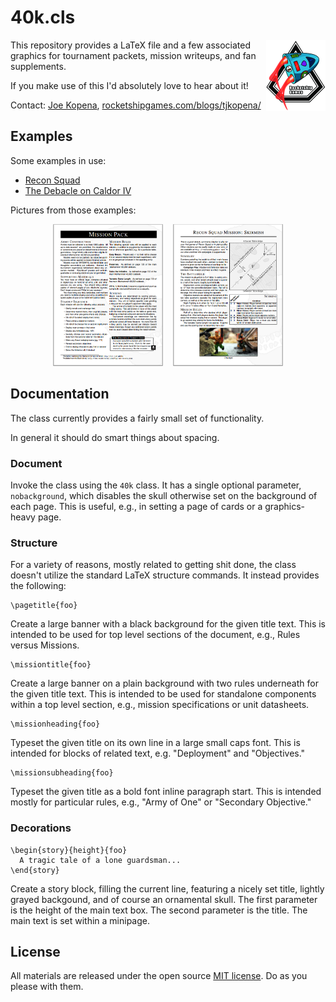 # 40k.cls

<a href="http://rocketshipgames.com"><img src="docs/rocketshipgames-logo.png" title="Rocketship Games" alt="Rocketship Games Logo" width="95" align="right"></a>

This repository provides a LaTeX file and a few associated graphics
for tournament packets, mission writeups, and fan supplements.

If you make use of this I'd absolutely love to hear about it!

Contact: [Joe Kopena](mailto:tjkopena@gmail.com),
[rocketshipgames.com/blogs/tjkopena/](http://rocketshipgames.com/blogs/tjkopena/)


## Examples

Some examples in use:
 * [Recon Squad](http://rocketshipgames.com/games/recon-squad/recon-squad.pdf)
 * [The Debacle on Caldor IV](http://www.pagegaming.com/index.php?n=Warhammer40k.20141122Tournament)

Pictures from those examples:
<center>
<a href="docs/page-missionpack.png"><img src="docs/page-missionpack.png"
     title="Tournament Mission Park Example Page"
     alt="Tournament Mission Park Example Page"
     width="35%"></a>&nbsp;&nbsp;&nbsp;
<a href="docs/page-reconsquad.png"><img src="docs/page-reconsquad.png"
     title="Recon Squad Example Page"
     alt="Recon Squad Example Page"
     width="35%"></a>
</center>


## Documentation

The class currently provides a fairly small set of functionality.

In general it should do smart things about spacing.

### Document

Invoke the class using the `40k` class.  It has a single optional
parameter, `nobackground`, which disables the skull otherwise set on
the background of each page.  This is useful, e.g., in setting a page
of cards or a graphics-heavy page.

### Structure

For a variety of reasons, mostly related to getting shit done, the
class doesn't utilize the standard LaTeX structure commands.  It
instead provides the following:

    \pagetitle{foo}

Create a large banner with a black background for the given title
text.  This is intended to be used for top level sections of the
document, e.g., Rules versus Missions.

    \missiontitle{foo}

Create a large banner on a plain background with two rules underneath
for the given title text.  This is intended to be used for standalone
components within a top level section, e.g., mission specifications or
unit datasheets.

    \missionheading{foo}

Typeset the given title on its own line in a large small caps font.
This is intended for blocks of related text, e.g. "Deployment" and
"Objectives."

    \missionsubheading{foo}

Typeset the given title as a bold font inline paragraph start.  This
is intended mostly for particular rules, e.g., "Army of One" or
"Secondary Objective."

### Decorations

    \begin{story}{height}{foo}
      A tragic tale of a lone guardsman...
    \end{story}

Create a story block, filling the current line, featuring a nicely set
title, lightly grayed backgound, and of course an ornamental skull.
The first parameter is the height of the main text box.  The second
parameter is the title.  The main text is set within a minipage.


## License

All materials are released under the open source [MIT
license](http://opensource.org/licenses/MIT).  Do as you please with
them.
